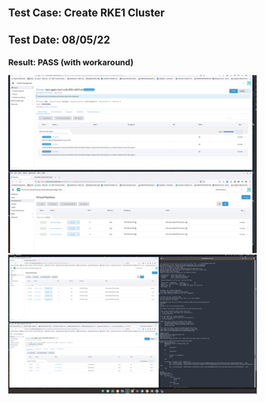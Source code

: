 ## Test Case: Create RKE1 Cluster
## Test Date: 08/05/22
### Result: PASS (with workaround)

![ex-1](./imgs/working-with-docker-latest-first.png)
![ex-2](./imgs/vm-put-on-vlan-same-one-as-rke-can-talk-to-the-20-10-docker.png)